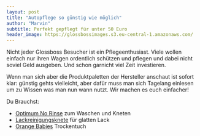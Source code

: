```yaml
---
layout: post
title: "Autopflege so günstig wie möglich"
author: "Marvin"
subtitle: Perfekt gepflegt für unter 50 Euro
header_image: https://glossbossimages.s3.eu-central-1.amazonaws.com/
---
```


Nicht jeder Glossboss Besucher ist ein Pflegeenthusiast. Viele wollen einfach nur ihren Wagen ordentlich schützen und pflegen und dabei nicht soviel Geld ausgeben. Und schon garnicht viel Zeit investieren.

Wenn man sich aber die Produktpaletten der Hersteller anschaut ist sofort klar: günstig gehts vielleicht, aber dafür muss man sich Tagelang einlesen um zu Wissen was man nun wann nutzt. Wir machen es euch einfacher!

Du Brauchst:

- [Optimum No Rinse](http://amzn.to/1OY2sBY) zum Waschen und Kneten
- [Lackreinigungsknete](http://amzn.to/1OY2GZA) für glatten Lack
- [Orange Babies](http://amzn.to/1OY2KIP) Trockentuch


